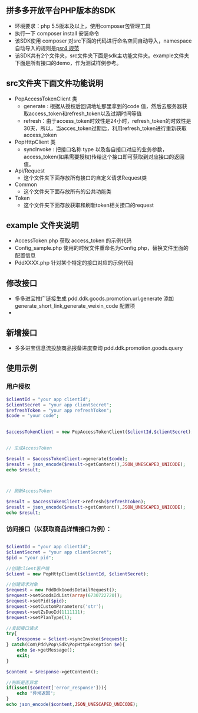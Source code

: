 ## 拼多多开放平台PHP版本的SDK
- 环境要求：php 5.5版本及以上，使用composer包管理工具
- 执行一下 composer install 安装命令
- 该SDK使用 composer 对src下面的代码进行命名空间自动导入，namespace 自动导入的规则是[psr4 规范](https://www.php-fig.org/psr/psr-4/)
- 该SDK共有2个文件夹，src文件夹下面是sdk主功能文件夹。example文件夹下面是所有接口的demo，作为测试样例参考。

## src文件夹下面文件功能说明
* PopAccessTokenClient 类
	- generate : 根据从授权后回调地址那里拿到的code 值，然后去服务器获取access_token和refresh_token以及过期时间等值
	- refresh：由于access_token时效性是24小时，refresh_token的时效性是30天，所以，当acces_token过期后，利用refresh_token进行重新获取access_token
* PopHttpClient 类
	- syncInvoke : 把接口名称 type 以及各自接口对应的业务参数，access_token(如果需要授权)传给这个接口即可获取到对应接口的返回值。
* Api/Request
	- 这个文件夹下面存放所有接口的自定义请求Request类
* Common
	- 这个文件夹下面存放所有的公共功能类
* Token
	- 这个文件夹下面存放获取和刷新token相关接口的request

## example 文件夹说明

* AccessToken.php 获取 access_token 的示例代码
* Config_sample.php 使用的时候文件重命名为Config.php，替换文件里面的配置信息
* PddXXXX.php 针对某个特定的接口对应的示例代码

## 修改接口
* 多多进宝推广链接生成 pdd.ddk.goods.promotion.url.generate 添加generate_short_link,generate_weixin_code 配置项
* 

## 新增接口
* 多多进宝信息流投放商品报备进度查询 pdd.ddk.promotion.goods.query

## 使用示例
### 用户授权
```php
$clientId = "your app clientId";
$clientSecret = "your app clientSecret";
$refreshToken = "your app refreshToken";
$code = "your code";

 
$accessTokenClient = new PopAccessTokenClient($clientId,$clientSecret);

 
// 生成AccessToken

$result = $accessTokenClient->generate($code);
$result = json_encode($result->getContent(),JSON_UNESCAPED_UNICODE);
echo $result;

 

// 刷新AccessToken

$result = $accessTokenClient->refresh($refreshToken);
$result = json_encode($result->getContent(),JSON_UNESCAPED_UNICODE);
echo $result;

```

### 访问接口（以获取商品详情接口为例）：

```php

$clientId = "your app clientId";
$clientSecret = "your app clientSecret";
$pid = "your pid";

//创建client客户端
$client = new PopHttpClient($clientId, $clientSecret);

//创建请求对象
$request = new PddDdkGoodsDetailRequest();
$request->setGoodsIdList(array(6730722720));
$request->setPid($pid);
$request->setCustomParameters('str');
$request->setZsDuoId(1111111);
$request->setPlanType(1);

//发起接口请求
try{
	$response = $client->syncInvoke($request);
} catch(Com\Pdd\Pop\Sdk\PopHttpException $e){
	echo $e->getMessage();
	exit;
}

$content = $response->getContent();

//判断是否异常
if(isset($content['error_response'])){
	echo "异常返回";
}
echo json_encode($content,JSON_UNESCAPED_UNICODE);

```

